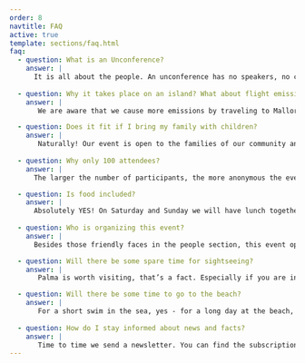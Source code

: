 ```yaml
---
order: 8
navtitle: FAQ
active: true
template: sections/faq.html
faq:
  - question: What is an Unconference?
    answer: |
      It is all about the people. An unconference has no speakers, no call for papers and no agenda in advance. All is made by attendees. The unconference starts with a big welcome and introduction game. The next step is asking for session inputs and therefore topics are greatly varied. There are two kinds of sessions: interests and contributions. A contribution has a learning which is shared by the attendee. A smart topic which needs to be spread within community. An interest is a question by an attendee and the group is asked for their knowledge. It goes like this: You name the topic, we find the speaker. Topics can be hard like tech-subjects in engineering or developing. But also soft like awareness of team movements, fast moving world topics or personal development. We all learn from each other. One of the key parts of the unconference are coffee breaks. Those time in between sessions give the opportunity to continue conversations from sessions, exchange opinions and ideas. Conclusion of an unconference: Sharing is caring!
      
  - question: Why it takes place on an island? What about flight emissions? 
    answer: |
       We are aware that we cause more emissions by traveling to Mallorca than if we were looking for a location on the mainland. But we have appreciated the Mediterranean atmosphere of the island for years and would not want to miss it. But through our sponsoring package "CO2 Compensation" we will offset a considerable part of the issue financially. We will let you know shortly which project we will support.

  - question: Does it fit if I bring my family with children? 
    answer: |
       Naturally! Our event is open to the families of our community and looks forward to a lot of partners as well as children. We are happy to offer a leisure program if there are more than 10 partners and more than 10 children.
          
  - question: Why only 100 attendees?
    answer: |
      The larger the number of participants, the more anonymous the event. That's exactly what we don't want. We want a family atmosphere where everyone can and should participate in his or her own way. 

  - question: Is food included?
    answer: |
      Absolutely YES! On Saturday and Sunday we will have lunch together and also snacks with fruits, cakes and coffee afterwards. On Saturday evening we organized a dinner for all of us. The only occasion where we don't serve food is the cocktail event on Friday evening.
      
  - question: Who is organizing this event?
    answer: |
      Besides those friendly faces in the people section, this event operator is boot e.V. - Best of Open Technologies. The purpose of this association is the promotion of education, research and science in the field of open information and communication technology, in particular open source software. One main field is organizing several events within open source technologies. One event was the former PHPucEU – PHP Unconference Europe – and since 4 years we are happy to go together on with WEUC – Web Engineering Unconference. Our work in organization and other fields are unpaid and we do not have commercial targets.

  - question: Will there be some spare time for sightseeing?
    answer: |
       Palma is worth visiting, that’s a fact. Especially if you are into urban cities, Spanish history and contemporary art - than you should plan one or two additional days. Once the unconference has started, time flies away, and we assume that you will have not the time for sightseeing. 

  - question: Will there be some time to go to the beach?
    answer: |
       For a short swim in the sea, yes - for a long day at the beach, no. If you love to combine beach and unconference, we recommend planning one additional day.  
       
  - question: How do I stay informed about news and facts? 
    answer: |
       Time to time we send a newsletter. You can find the subscription field below. But we are also quite active on Linkedin, Instagram, Facebook and Twitter. You can find links to our profile in the footer. 
---
```

